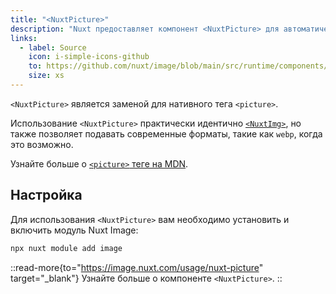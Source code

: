 ```yaml
---
title: "<NuxtPicture>"
description: "Nuxt предоставляет компонент <NuxtPicture> для автоматической оптимизации изображений."
links:
  - label: Source
    icon: i-simple-icons-github
    to: https://github.com/nuxt/image/blob/main/src/runtime/components/NuxtPicture.vue
    size: xs
---
```


`<NuxtPicture>` является заменой для нативного тега `<picture>`.

Использование `<NuxtPicture>` практически идентично [`<NuxtImg>`](/docs/api/components/nuxt-img), но также позволяет подавать современные форматы, такие как `webp`, когда это возможно.

Узнайте больше о [`<picture>` теге на MDN](https://developer.mozilla.org/en-US/docs/Web/HTML/Element/picture).

## Настройка

Для использования `<NuxtPicture>` вам необходимо установить и включить модуль Nuxt Image:

```bash [Terminal]
npx nuxt module add image
```

::read-more{to="https://image.nuxt.com/usage/nuxt-picture" target="_blank"}
Узнайте больше о компоненте `<NuxtPicture>`.
::